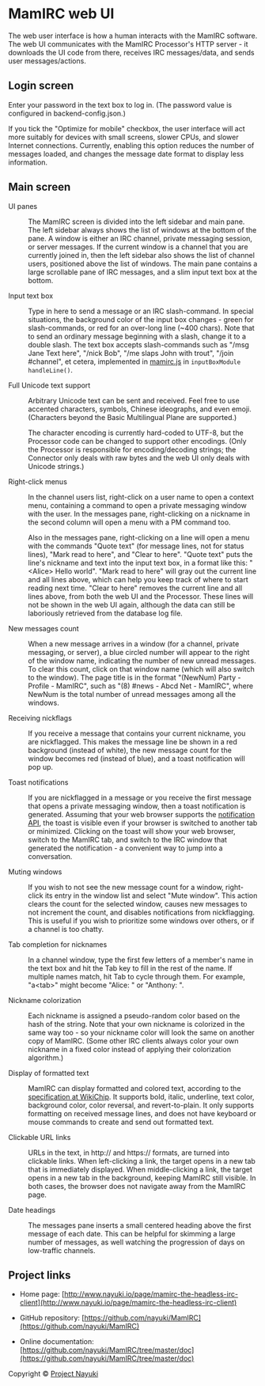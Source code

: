 MamIRC web UI
=============

The web user interface is how a human interacts with the MamIRC software. The web UI communicates with the MamIRC Processor's HTTP server - it downloads the UI code from there, receives IRC messages/data, and sends user messages/actions.


Login screen
------------

Enter your password in the text box to log in. (The password value is configured in backend-config.json.)

If you tick the "Optimize for mobile" checkbox, the user interface will act more suitably for devices with small screens, slower CPUs, and slower Internet connections. Currently, enabling this option reduces the number of messages loaded, and changes the message date format to display less information.


Main screen
-----------

<dl>
<dt>UI panes</dt>
<dd><p>The MamIRC screen is divided into the left sidebar and main pane. The left sidebar always shows the list of windows at the bottom of the pane. A window is either an IRC channel, private messaging session, or server messages. If the current window is a channel that you are currently joined in, then the left sidebar also shows the list of channel users, positioned above the list of windows. The main pane contains a large scrollable pane of IRC messages, and a slim input text box at the bottom.</p></dd>
<dt>Input text box</dt>
<dd><p>Type in here to send a message or an IRC slash-command. In special situations, the background color of the input box changes - green for slash-commands, or red for an over-long line (~400 chars). Note that to send an ordinary message beginning with a slash, change it to a double slash. The text box accepts slash-commands such as "/msg Jane Text here", "/nick Bob", "/me slaps John with trout", "/join #channel", et cetera, implemented in <a href="../web/mamirc.js">mamirc.js</a> in <code>inputBoxModule handleLine()</code>.</p></dd>
<dt>Full Unicode text support</dt>
<dd>
<p>Arbitrary Unicode text can be sent and received. Feel free to use accented characters, symbols, Chinese ideographs, and even emoji. (Characters beyond the Basic Multilingual Plane are supported.)</p>
<p>The character encoding is currently hard-coded to UTF-8, but the Processor code can be changed to support other encodings. (Only the Processor is responsible for encoding/decoding strings; the Connector only deals with raw bytes and the web UI only deals with Unicode strings.)</p>
</dd>
<dt>Right-click menus</dt>
<dd>
<p>In the channel users list, right-click on a user name to open a context menu, containing a command to open a private messaging window with the user. In the messages pane, right-clicking on a nickname in the second column will open a menu with a PM command too.</p>
<p>Also in the messages pane, right-clicking on a line will open a menu with the commands "Quote text" (for message lines, not for status lines), "Mark read to here", and "Clear to here". "Quote text" puts the line's nickname and text into the input text box, in a format like this: "&lt;Alice> Hello world". "Mark read to here" will gray out the current line and all lines above, which can help you keep track of where to start reading next time. "Clear to here" removes the current line and all lines above, from both the web UI and the Processor. These lines will not be shown in the web UI again, although the data can still be laboriously retrieved from the database log file.</p>
</dd>
<dt>New messages count</dt>
<dd><p>When a new message arrives in a window (for a channel, private messaging, or server), a blue circled number will appear to the right of the window name, indicating the number of new unread messages. To clear this count, click on that window name (which will also switch to the window). The page title is in the format "(NewNum) Party - Profile - MamIRC", such as "(8) #news - Abcd Net - MamIRC", where NewNum is the total number of unread messages among all the windows.</p></dd>
<dt>Receiving nickflags</dt>
<dd><p>If you receive a message that contains your current nickname, you are nickflagged. This makes the message line be shown in a red background (instead of white), the new message count for the window becomes red (instead of blue), and a toast notification will pop up.</p></dd>
<dt>Toast notifications</dt>
<dd><p>If you are nickflagged in a message or you receive the first message that opens a private messaging window, then a toast notification is generated. Assuming that your web browser supports the <a href="https://developer.mozilla.org/en/docs/Web/API/notification">notification API</a>, the toast is visible even if your browser is switched to another tab or minimized. Clicking on the toast will show your web browser, switch to the MamIRC tab, and switch to the IRC window that generated the notification - a convenient way to jump into a conversation.</p></dd>
<dt>Muting windows</dt>
<dd><p>If you wish to not see the new message count for a window, right-click its entry in the window list and select "Mute window". This action clears the count for the selected window, causes new messages to not increment the count, and disables notifications from nickflagging. This is useful if you wish to prioritize some windows over others, or if a channel is too chatty.</p></dd>
<dt>Tab completion for nicknames</dt>
<dd><p>In a channel window, type the first few letters of a member's name in the text box and hit the Tab key to fill in the rest of the name. If multiple names match, hit Tab to cycle through them. For example, "a&lt;tab>" might become "Alice: " or "Anthony: ".</p></dd>
<dt>Nickname colorization</dt>
<dd><p>Each nickname is assigned a pseudo-random color based on the hash of the string. Note that your own nickname is colorized in the same way too - so your nickname color will look the same on another copy of MamIRC. (Some other IRC clients always color your own nickname in a fixed color instead of applying their colorization algorithm.)</p></dd>
<dt>Display of formatted text</dt>
<dd><p>MamIRC can display formatted and colored text, according to the <a href="http://en.wikichip.org/wiki/irc/colors">specification at WikiChip</a>. It supports bold, italic, underline, text color, background color, color reversal, and revert-to-plain. It only supports formatting on received message lines, and does not have keyboard or mouse commands to create and send out formatted text.</p></dd>
<dt>Clickable URL links</dt>
<dd><p>URLs in the text, in http:// and https:// formats, are turned into clickable links. When left-clicking a link, the target opens in a new tab that is immediately displayed. When middle-clicking a link, the target opens in a new tab in the background, keeping MamIRC still visible. In both cases, the browser does not navigate away from the MamIRC page.</p></dd>
<dt>Date headings</dt>
<dd><p>The messages pane inserts a small centered heading above the first message of each date. This can be helpful for skimming a large number of messages, as well watching the progression of days on low-traffic channels.</p></dd>
</dl>


Project links
-------------

* Home page: [http://www.nayuki.io/page/mamirc-the-headless-irc-client](http://www.nayuki.io/page/mamirc-the-headless-irc-client)

* GitHub repository: [https://github.com/nayuki/MamIRC](https://github.com/nayuki/MamIRC)

* Online documentation: [https://github.com/nayuki/MamIRC/tree/master/doc](https://github.com/nayuki/MamIRC/tree/master/doc)

Copyright © [Project Nayuki](http://www.nayuki.io/)
